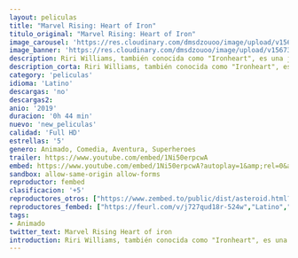 ```yaml
---
layout: peliculas
title: "Marvel Rising: Heart of Iron"
titulo_original: "Marvel Rising: Heart of Iron"
image_carousel: 'https://res.cloudinary.com/dmsdzouoo/image/upload/v1567310233/marvel-rising-heart-min_zcuzf4.jpg'
image_banner: 'https://res.cloudinary.com/dmsdzouoo/image/upload/v1567310233/5Z2uAUDQkLzewZ6CpWDPn4q9990-min_jker5f.jpg'
description: Riri Williams, también conocida como "Ironheart", es una joven muchacha que tiene problemas para adaptarse a su nuevo instituto, donde no termina de sintonizar con sus compañeros. Sin embargo, todo cambia cuando Hala El Acusador destruye el laboratorio donde trabaja su mejor y único amigo, lo que impulsa a Riri a buscar inspiración en su superhéroe favorito, Iron Man, para tratar de derrotar a Hala y, de paso, salvar a todo el mundo que la rodea.
description_corta: Riri Williams, también conocida como "Ironheart", es una joven muchacha que tiene problemas para adaptarse a su nuevo instituto, donde no termina de sintonizar con sus compañeros. Sin embargo, todo cambia cuando Hala El Acusador destruye el laboratorio donde trabaja su...
category: 'peliculas'
idioma: 'Latino'
descargas: 'no'
descargas2:
anio: '2019'
duracion: '0h 44 min'
nuevo: 'new_peliculas'
calidad: 'Full HD'
estrellas: '5'
genero: Animado, Comedia, Aventura, Superheroes
trailer: https://www.youtube.com/embed/1Ni50erpcwA
embed: https://www.youtube.com/embed/1Ni50erpcwA?autoplay=1&amp;rel=0&amp;hd=1&border=0&wmode=opaque&enablejsapi=1&modestbranding=1&controls=1&showinfo=0
sandbox: allow-same-origin allow-forms
reproductor: fembed
clasificacion: '+5'
reproductores_otros: ["https://www.zembed.to/public/dist/asteroid.html?id=be33f0dcd8944067e2342fab67110fd9&title=Marvel%20Rising:%20Heart%20of%20Iron","Latino","https://gdriveplayer.io/embed2.php?link=ZyjOJyrX1KRcY9Kg%252FFkZigId1rW7snNXEBRi1aFlQSuSLN84ex8l0usd%252FYW2VHW2yQQmdVNBrBbS93uzy%252FsV%252BmOfvFivPyLiEmWWHP3tiIfpgfNHA3r2LxuUoO0J5L2%252Fixz6fgvpd68NHYd6b8iAhh6W7XaKKNHA%252B%252BaAE9x40aL81fv8%252BaiR3%252FOQyi3nUggErJuEJju5EO5EAYKzr8wTH%252B","Latino","https://movcloud.net/embed/ly-sEMIz3tA_","Latino","https://mstream.press/wm4dbq7kqwp9","Latino"]
reproductores_fembed: ["https://feurl.com/v/j727qud18r-524w","Latino","https://feurl.com/v/y2ey6sewdkwklzx","Latino"]
tags:
- Animado
twitter_text: Marvel Rising Heart of iron
introduction: Riri Williams, también conocida como "Ironheart", es una joven muchacha que tiene problemas para adaptarse a su nuevo instituto, donde no termina de sintonizar con sus compañeros. Sin embargo, todo cambia cuando Hala El Acusador destruye el laboratorio donde trabaja su...
---
```












